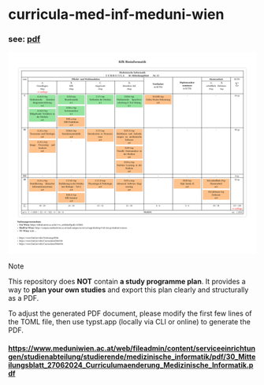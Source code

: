 # curricula-med-inf-meduni-wien

### see: [pdf](./main.pdf)

![thumbnail](./thumbnail.png)


> [!NOTE]
>
> This repository does **NOT** contain **a study programme plan**.
> It provides a way to **plan your own studies** and export this plan clearly and structurally as a PDF.
>
> To adjust the generated PDF document, please modify the first few lines of the TOML file,
> then use typst.app (locally via CLI or online) to generate the PDF.
>




#### https://www.meduniwien.ac.at/web/fileadmin/content/serviceeinrichtungen/studienabteilung/studierende/medizinische_informatik/pdf/30_Mitteilungsblatt_27062024_Curriculumaenderung_Medizinische_Informatik.pdf

